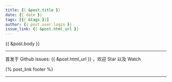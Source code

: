 ```yaml
---
title: {{ &post.title }}
date: {{ date }}
tags: [{{ &tags }}]
author: {{ post.user.login }}
issue_link: {{ &post.html_url }}
---
```

{{ &post.body }}

***
首发于 Github issues: {{ &post.html_url }} ，欢迎 Star 以及 Watch

{% post_link footer %}
***